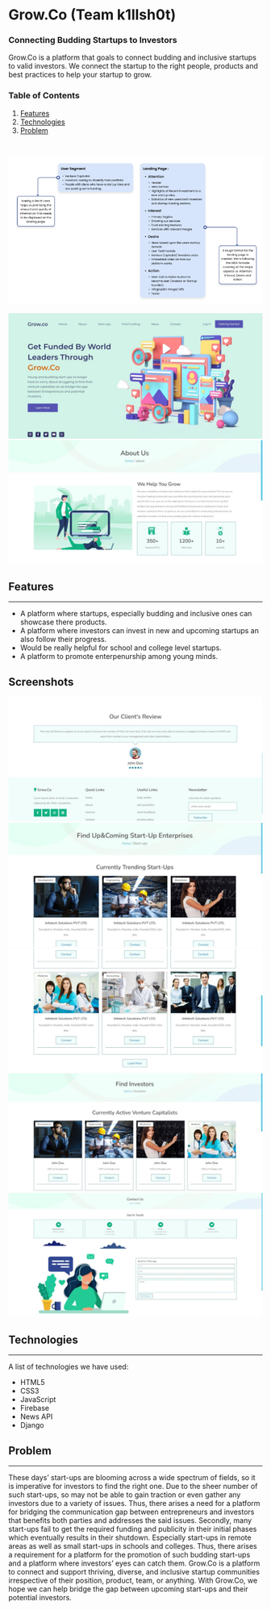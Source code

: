 # Grow.Co (Team k1llsh0t)

### Connecting Budding Startups to Investors

Grow.Co is a platform that goals to connect budding and inclusive startups to valid investors. We connect the startup to the right people, products and best practices to help your startup to grow.

### Table of Contents

1. [Features](#features)
2. [Technologies](#technologies)
3. [Problem](#problem)

<br>

![Screenshot](./Screenshots/map.png)



![Screenshot](./Screenshots/home.jpg)
![Screenshot](./Screenshots/about.jpg)


## Features
***

* A platform where startups, especially budding and inclusive ones can showcase there products.
* A platform where investors can invest in new and upcoming startups an also follow their progress.
* Would be really helpful for school and college level startups.
* A platform to promote enterpenurship among young minds.

## Screenshots
![Screenshot](./Screenshots/review_section.jpg)
![Screenshot](./Screenshots/start_up_page.jpg)
![Screenshot](./Screenshots/startuppg2.jpg)
![Screenshot](./Screenshots/investor_page.jpg)
![Screenshot](./Screenshots/Contactpg.jpg)


## Technologies
***

A list of technologies we have used: 
* HTML5
* CSS3
* JavaScript
* Firebase
* News API
* Django

## Problem
***

These days’ start-ups are blooming across a wide spectrum of fields, so it is imperative for investors to find the right one. Due to the sheer number of such start-ups, so may not be able to gain traction or even gather any investors due to a variety of issues. Thus, there arises a need for a platform for bridging the communication gap between entrepreneurs and investors that benefits both parties and addresses the said issues. Secondly, many start-ups fail to get the required funding and publicity in their initial phases which eventually results in their shutdown. Especially start-ups in remote areas as well as small start-ups in schools and colleges. Thus, there arises a requirement for a platform for the promotion of such budding start-ups and a platform where investors’ eyes can catch them. Grow.Co is a platform to connect and support thriving, diverse, and inclusive startup communities irrespective of their position, product, team, or anything. With Grow.Co, we hope we can help bridge the gap between upcoming start-ups and their potential investors.
